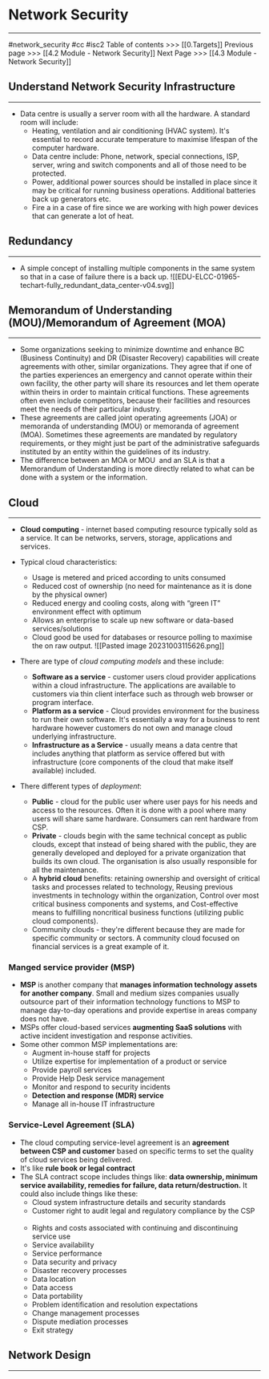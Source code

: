 # Network Security
---
#network_security  #cc #isc2
Table of contents >>> [[0.Targets]]
Previous page >>> [[4.2 Module - Network Security]]
Next Page >>> [[4.3 Module - Network Security]]
## Understand Network Security Infrastructure
---
- Data centre is usually a server room with all the hardware. A standard room will include:
	- Heating, ventilation and air conditioning  (HVAC system). It's essential to record accurate temperature to maximise lifespan of the computer hardware.
	- Data centre include: Phone, network, special connections, ISP, server, wring and switch components and all of those need to be protected.
	- Power, additional power sources should be installed in place since it may be critical for running business operations. Additional batteries back up generators etc.
	- Fire a in a case of fire since we are working with high power devices that can generate a lot of heat.

## Redundancy
---
- A simple concept of installing multiple components in the same system so that in a case of failure there is a back up.
![[EDU-ELCC-01965-techart-fully_redundant_data_center-v04.svg]]
## Memorandum of Understanding (MOU)/Memorandum of Agreement (MOA) 
---
- Some organizations seeking to minimize downtime and enhance BC (Business Continuity) and DR (Disaster Recovery) capabilities will create agreements with other, similar organizations. They agree that if one of the parties experiences an emergency and cannot operate within their own facility, the other party will share its resources and let them operate within theirs in order to maintain critical functions. These agreements often even include competitors, because their facilities and resources meet the needs of their particular industry.
- These agreements are called joint operating agreements (JOA) or memoranda of understanding (MOU) or memoranda of agreement (MOA). Sometimes these agreements are mandated by regulatory requirements, or they might just be part of the administrative safeguards instituted by an entity within the guidelines of its industry. 
- The difference between an MOA or MOU  and an SLA is that a Memorandum of Understanding is more directly related to what can be done with a system or the information.

## Cloud
---
- **Cloud computing** - internet based computing resource typically sold as a service. It can be networks, servers, storage, applications and services.
- Typical cloud characteristics:
	- Usage is metered and priced according to units consumed
	- Reduced cost of ownership (no need for maintenance  as it is done by the physical owner)
	- Reduced energy and cooling costs, along with “green IT” environment effect with optimum
	- Allows an enterprise to scale up new software or data-based services/solutions
	- Cloud good be used for databases or resource polling to maximise the on raw output.
![[Pasted image 20231003115626.png]]

- There are type of *cloud computing models* and these include:
	- **Software as a service** - customer users cloud provider applications within a cloud infrastructure. The applications are available to customers via thin client interface such as through web browser or program interface.
	- **Platform as a service** - Cloud provides environment for the business to run their own software. It's essentially a way for a business to rent hardware however customers do not own and manage cloud underlying infrastructure.
	- **Infrastructure as a Service** - usually means a data centre that includes anything that platform as service offered but with infrastructure (core components of the cloud that make itself available)  included.
- There different types of *deployment*:
	- **Public** - cloud for the public user where user pays for his needs and access to the resources. Often it is done with a pool where many users will share same hardware. Consumers can rent hardware from CSP.
	- **Private** - clouds begin with the same technical concept as public clouds, except that instead of being shared with the public, they are generally developed and deployed for a private organization that builds its own cloud. The organisation is also usually responsible for all the maintenance.
	- A **hybrid cloud** benefits: retaining ownership and oversight of critical tasks and processes related to technology, Reusing previous investments in technology within the organization, Control over most critical business components and systems, and Cost-effective means to fulfilling noncritical business functions (utilizing public cloud components).
	- Community clouds - they're different because they are made for specific community or sectors. A community cloud focused on financial services is a great example of it.
### Manged service provider (MSP)
- **MSP** is another company that **manages information technology assets for another company**. Small and medium sizes companies usually outsource part of their information technology functions to MSP to manage day-to-day operations and provide expertise in areas company does not have.
- MSPs offer cloud-based services **augmenting SaaS solutions** with active incident investigation and response activities.
- Some other common MSP implementations are: 
	- Augment in-house staff for projects
	- Utilize expertise for implementation of a product or service
	- Provide payroll services
	- Provide Help Desk service management
	- Monitor and respond to security incidents
	- **Detection and response (MDR) service**
	- Manage all in-house IT infrastructure

### Service-Level Agreement (SLA)
- The cloud computing service-level agreement is an **agreement between CSP and customer** based on specific terms to set the quality of cloud services being delivered.
- It's like **rule book or legal contract**
- The SLA contract scope includes things like: **data ownership, minimum service availability, remedies for failure, data return/destruction.** It could also include things like these:
	- Cloud system infrastructure details and security standards
	- Customer right to audit legal and regulatory compliance by the CSP         
	- Rights and costs associated with continuing and discontinuing service use
	- Service availability
	- Service performance
	- Data security and privacy
	- Disaster recovery processes
	- Data location
	- Data access
	- Data portability
	- Problem identification and resolution expectations
	- Change management processes
	- Dispute mediation processes
	- Exit strategy

## Network Design
---
